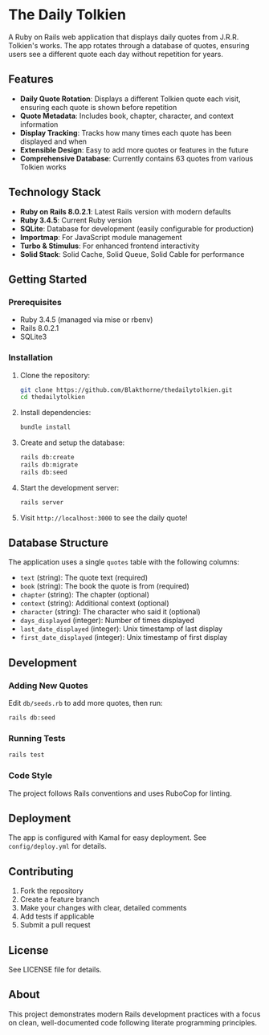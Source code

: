 # The Daily Tolkien

A Ruby on Rails web application that displays daily quotes from J.R.R. Tolkien's works. The app rotates through a database of quotes, ensuring users see a different quote each day without repetition for years.

## Features

-   **Daily Quote Rotation**: Displays a different Tolkien quote each visit, ensuring each quote is shown before repetition
-   **Quote Metadata**: Includes book, chapter, character, and context information
-   **Display Tracking**: Tracks how many times each quote has been displayed and when
-   **Extensible Design**: Easy to add more quotes or features in the future
-   **Comprehensive Database**: Currently contains 63 quotes from various Tolkien works

## Technology Stack

-   **Ruby on Rails 8.0.2.1**: Latest Rails version with modern defaults
-   **Ruby 3.4.5**: Current Ruby version
-   **SQLite**: Database for development (easily configurable for production)
-   **Importmap**: For JavaScript module management
-   **Turbo & Stimulus**: For enhanced frontend interactivity
-   **Solid Stack**: Solid Cache, Solid Queue, Solid Cable for performance

## Getting Started

### Prerequisites

-   Ruby 3.4.5 (managed via mise or rbenv)
-   Rails 8.0.2.1
-   SQLite3

### Installation

1. Clone the repository:

    ```bash
    git clone https://github.com/Blakthorne/thedailytolkien.git
    cd thedailytolkien
    ```

2. Install dependencies:

    ```bash
    bundle install
    ```

3. Create and setup the database:

    ```bash
    rails db:create
    rails db:migrate
    rails db:seed
    ```

4. Start the development server:

    ```bash
    rails server
    ```

5. Visit `http://localhost:3000` to see the daily quote!

## Database Structure

The application uses a single `quotes` table with the following columns:

-   `text` (string): The quote text (required)
-   `book` (string): The book the quote is from (required)
-   `chapter` (string): The chapter (optional)
-   `context` (string): Additional context (optional)
-   `character` (string): The character who said it (optional)
-   `days_displayed` (integer): Number of times displayed
-   `last_date_displayed` (integer): Unix timestamp of last display
-   `first_date_displayed` (integer): Unix timestamp of first display

## Development

### Adding New Quotes

Edit `db/seeds.rb` to add more quotes, then run:

```bash
rails db:seed
```

### Running Tests

```bash
rails test
```

### Code Style

The project follows Rails conventions and uses RuboCop for linting.

## Deployment

The app is configured with Kamal for easy deployment. See `config/deploy.yml` for details.

## Contributing

1. Fork the repository
2. Create a feature branch
3. Make your changes with clear, detailed comments
4. Add tests if applicable
5. Submit a pull request

## License

See LICENSE file for details.

## About

This project demonstrates modern Rails development practices with a focus on clean, well-documented code following literate programming principles.
